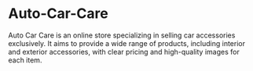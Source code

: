 # Auto-Car-Care
Auto Car Care is an online store specializing in selling car accessories exclusively. It aims to provide a wide range of products, including interior and exterior accessories, with clear pricing and high-quality images for each item.
